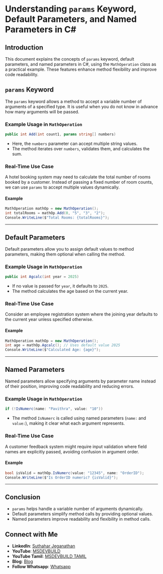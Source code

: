 #  Understanding `params` Keyword, Default Parameters, and Named Parameters in C#

## Introduction
This document explains the concepts of `params` keyword, default parameters, and named parameters in C#, using the `MathOperation` class as a practical example. These features enhance method flexibility and improve code readability.

## `params` Keyword
The `params` keyword allows a method to accept a variable number of arguments of a specified type. It is useful when you do not know in advance how many arguments will be passed.

### Example Usage in `MathOperation`
```csharp
public int Add(int count1, params string[] numbers)
```
- Here, the `numbers` parameter can accept multiple string values.
- The method iterates over `numbers`, validates them, and calculates the sum.

### Real-Time Use Case
A hotel booking system may need to calculate the total number of rooms booked by a customer. Instead of passing a fixed number of room counts, we can use `params` to accept multiple values dynamically.

#### Example
```csharp
MathOperation mathOp = new MathOperation();
int totalRooms = mathOp.Add(0, "5", "3", "2");
Console.WriteLine($"Total Rooms: {totalRooms}");
```

---

## Default Parameters
Default parameters allow you to assign default values to method parameters, making them optional when calling the method.

### Example Usage in `MathOperation`
```csharp
public int Agcalc(int year = 2025)
```
- If no value is passed for `year`, it defaults to `2025`.
- The method calculates the age based on the current year.

### Real-Time Use Case
Consider an employee registration system where the joining year defaults to the current year unless specified otherwise.

#### Example
```csharp
MathOperation mathOp = new MathOperation();
int age = mathOp.Agcalc(); // Uses default value 2025
Console.WriteLine($"Calculated Age: {age}");
```

---

## Named Parameters
Named parameters allow specifying arguments by parameter name instead of their position, improving code readability and reducing errors.

### Example Usage in `MathOperation`
```csharp
if (!IsNumerc(name: "Pavithra", value: "10"))
```
- The method `IsNumerc` is called using named parameters (`name:` and `value:`), making it clear what each argument represents.

### Real-Time Use Case
A customer feedback system might require input validation where field names are explicitly passed, avoiding confusion in argument order.

#### Example
```csharp
bool isValid = mathOp.IsNumerc(value: "12345", name: "OrderID");
Console.WriteLine($"Is OrderID numeric? {isValid}");
```

---

## Conclusion
- `params` helps handle a variable number of arguments dynamically.
- Default parameters simplify method calls by providing optional values.
- Named parameters improve readability and flexibility in method calls.

## Connect with Me
- **LinkedIn**: [Suthahar Jeganathan](https://www.linkedin.com/in/jssuthahar/)
- **YouTube**: [MSDEVBUILD](https://www.youtube.com/@MSDEVBUILD)
- **YouTube Tamil**: [MSDEVBUILD TAMIL](https://www.youtube.com/@MSDEVBUILDTamil)
- **Blog**: [Blog](https://www.msdevbuild.com/)
- **Follow Whatsapp**: [Whatsapp](https://www.whatsapp.com/channel/0029Va5j2rHEFeXcTlUhQB0J)


